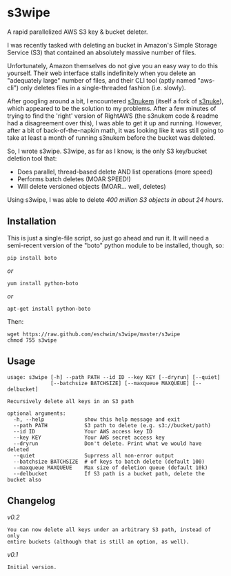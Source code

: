s3wipe
======

A rapid parallelized AWS S3 key &amp; bucket deleter.

I was recently tasked with deleting an bucket in Amazon's Simple Storage 
Service (S3) that contained an absolutely massive number of files.

Unfortunately, Amazon themselves do not give you an easy way to do this 
yourself.  Their web interface stalls indefinitely when you delete an
"adequately large" number of files, and their CLI tool (aptly named 
"aws-cli") only deletes files in a single-threaded fashion (i.e. slowly).

After googling around a bit, I encountered 
[s3nukem](https://github.com/lathanh/s3nukem) (itself a fork
of [s3nuke](http://github.com/SFEley/s3nuke/)), which appeared to be the
solution to my problems.  After a few minutes of trying to find the 
'right' version of RightAWS (the s3nukem code & readme had a
disagreement over this), I was able to get it up and running.  However,
after a bit of back-of-the-napkin math, it was looking like it was still
going to take at least a month of running s3nukem before the bucket was 
deleted. 

So, I wrote s3wipe.  S3wipe, as far as I know, is the only S3 key/bucket 
deletion tool that:

* Does parallel, thread-based delete AND list operations (more speed)
* Performs batch deletes (MOAR SPEED!)
* Will delete versioned objects (MOAR... well, deletes)

Using s3wipe, I was able to delete _400 million S3 objects in about 24 hours_.

## Installation

This is just a single-file script, so just go ahead and run it.  It will need
a semi-recent version of the "boto" python module to be installed, though, so:

    pip install boto

_or_

    yum install python-boto

_or_

    apt-get install python-boto

Then:

    wget https://raw.github.com/eschwim/s3wipe/master/s3wipe
    chmod 755 s3wipe
    
## Usage

```
usage: s3wipe [-h] --path PATH --id ID --key KEY [--dryrun] [--quiet]
              [--batchsize BATCHSIZE] [--maxqueue MAXQUEUE] [--delbucket]

Recursively delete all keys in an S3 path

optional arguments:
  -h, --help             show this help message and exit
  --path PATH            S3 path to delete (e.g. s3://bucket/path)
  --id ID                Your AWS access key ID
  --key KEY              Your AWS secret access key
  --dryrun               Don't delete. Print what we would have deleted
  --quiet                Suprress all non-error output
  --batchsize BATCHSIZE  # of keys to batch delete (default 100)
  --maxqueue MAXQUEUE    Max size of deletion queue (default 10k)
  --delbucket            If S3 path is a bucket path, delete the bucket also

```

## Changelog

_v0.2_

    You can now delete all keys under an arbitrary S3 path, instead of only
    entire buckets (although that is still an option, as well).

_v0.1_

    Initial version.
